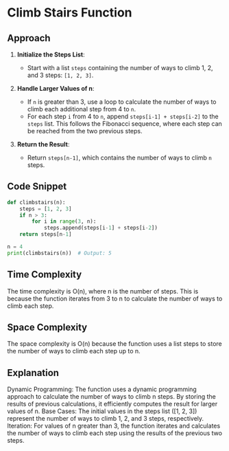 # Climb Stairs Function

## Approach

1. **Initialize the Steps List**:
   - Start with a list `steps` containing the number of ways to climb 1, 2, and 3 steps: `[1, 2, 3]`.

2. **Handle Larger Values of n**:
   - If `n` is greater than 3, use a loop to calculate the number of ways to climb each additional step from 4 to `n`.
   - For each step `i` from 4 to `n`, append `steps[i-1] + steps[i-2]` to the `steps` list. This follows the Fibonacci sequence, where each step can be reached from the two previous steps.

3. **Return the Result**:
   - Return `steps[n-1]`, which contains the number of ways to climb `n` steps.

## Code Snippet

```python
def climbstairs(n):
    steps = [1, 2, 3]
    if n > 3:
        for i in range(3, n):
            steps.append(steps[i-1] + steps[i-2])
    return steps[n-1]

n = 4
print(climbstairs(n))  # Output: 5
```
## Time Complexity
The time complexity is O(n), where n is the number of steps. This is because the function iterates from 3 to n to calculate the number of ways to climb each step.
## Space Complexity
The space complexity is O(n) because the function uses a list steps to store the number of ways to climb each step up to n.
## Explanation
Dynamic Programming: The function uses a dynamic programming approach to calculate the number of ways to climb n steps. By storing the results of previous calculations, it efficiently computes the result for larger values of n.
Base Cases: The initial values in the steps list ([1, 2, 3]) represent the number of ways to climb 1, 2, and 3 steps, respectively.
Iteration: For values of n greater than 3, the function iterates and calculates the number of ways to climb each step using the results of the previous two steps.
